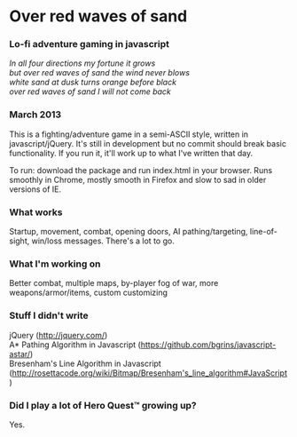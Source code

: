 <h1>Over red waves of sand</h1>

<h3>Lo-fi adventure gaming in javascript</h3>

<p><em>In all four directions my fortune it grows<br></em>
<em>but over red waves of sand the wind never blows<br></em>
<em>white sand at dusk turns orange before black<br></em>
<em>over red waves of sand I will not come back</em></p>

<h3>March 2013</h3>
<p>This is a fighting/adventure game in a semi-ASCII style, written in javascript/jQuery. It's still in development but no commit should break basic functionality. If you run it, it'll work up to what I've written that day.</p>

<p>To run: download the package and run index.html in your browser. Runs smoothly in Chrome, mostly smooth in Firefox and slow to sad in older versions of IE.</p>

<h3>What works</h3>

<p>Startup, movement, combat, opening doors, AI pathing/targeting, line-of-sight, win/loss messages. There's a lot to go.</p>

<h3>What I'm working on</h3>

<p>Better combat, multiple maps, by-player fog of war, more weapons/armor/items, custom customizing</p>

<h3>Stuff I didn't write</h3>

<p>jQuery (<a href="http://jquery.com/">http://jquery.com/</a>)<br>
A* Pathing Algorithm in Javascript (<a href="https://github.com/bgrins/javascript-astar/">https://github.com/bgrins/javascript-astar/</a>)<br>
Bresenham's Line Algorithm in Javascript (<a href="http://rosettacode.org/wiki/Bitmap/Bresenham's_line_algorithm#JavaScript">http://rosettacode.org/wiki/Bitmap/Bresenham's_line_algorithm#JavaScript</a>)</p>

<h3>Did I play a lot of Hero Quest™ growing up?</h3>

<p>Yes.</p>
